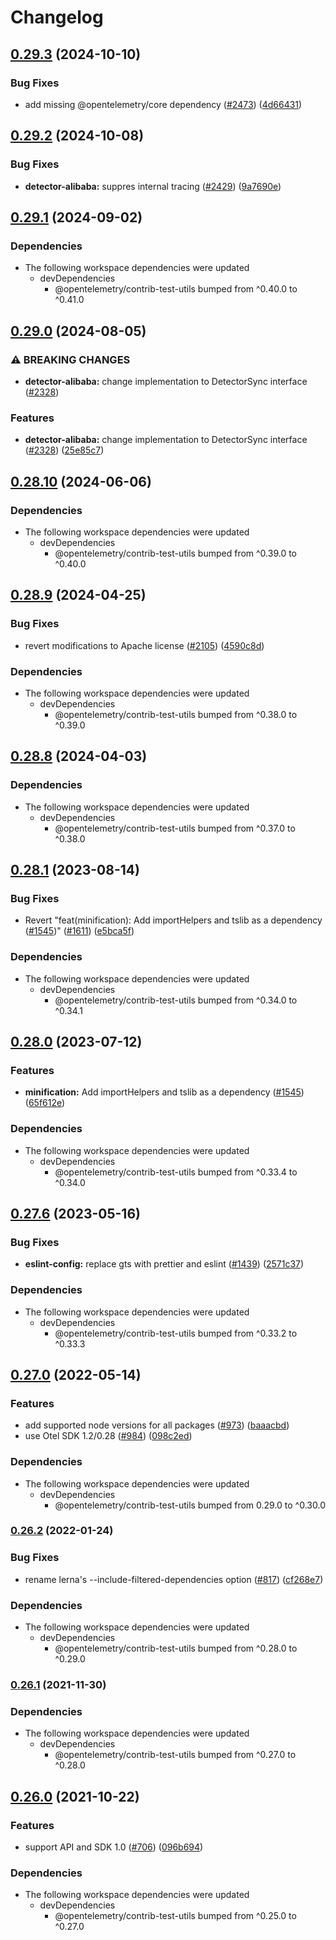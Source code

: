 # Changelog

## [0.29.3](https://github.com/open-telemetry/opentelemetry-js-contrib/compare/resource-detector-alibaba-cloud-v0.29.2...resource-detector-alibaba-cloud-v0.29.3) (2024-10-10)


### Bug Fixes

* add missing @opentelemetry/core dependency ([#2473](https://github.com/open-telemetry/opentelemetry-js-contrib/issues/2473)) ([4d66431](https://github.com/open-telemetry/opentelemetry-js-contrib/commit/4d66431a2ad480720bf6c33663a419ec1404cd33))

## [0.29.2](https://github.com/open-telemetry/opentelemetry-js-contrib/compare/resource-detector-alibaba-cloud-v0.29.1...resource-detector-alibaba-cloud-v0.29.2) (2024-10-08)


### Bug Fixes

* **detector-alibaba:** suppres internal tracing ([#2429](https://github.com/open-telemetry/opentelemetry-js-contrib/issues/2429)) ([9a7690e](https://github.com/open-telemetry/opentelemetry-js-contrib/commit/9a7690e92e571fcbf541eb76b6a5c4fde546b6e6))

## [0.29.1](https://github.com/open-telemetry/opentelemetry-js-contrib/compare/resource-detector-alibaba-cloud-v0.29.0...resource-detector-alibaba-cloud-v0.29.1) (2024-09-02)


### Dependencies

* The following workspace dependencies were updated
  * devDependencies
    * @opentelemetry/contrib-test-utils bumped from ^0.40.0 to ^0.41.0

## [0.29.0](https://github.com/open-telemetry/opentelemetry-js-contrib/compare/resource-detector-alibaba-cloud-v0.28.10...resource-detector-alibaba-cloud-v0.29.0) (2024-08-05)


### ⚠ BREAKING CHANGES

* **detector-alibaba:** change implementation to DetectorSync interface ([#2328](https://github.com/open-telemetry/opentelemetry-js-contrib/issues/2328))

### Features

* **detector-alibaba:** change implementation to DetectorSync interface ([#2328](https://github.com/open-telemetry/opentelemetry-js-contrib/issues/2328)) ([25e85c7](https://github.com/open-telemetry/opentelemetry-js-contrib/commit/25e85c7b128f7424b51987e9f4c067e0b538fe2f))

## [0.28.10](https://github.com/open-telemetry/opentelemetry-js-contrib/compare/resource-detector-alibaba-cloud-v0.28.9...resource-detector-alibaba-cloud-v0.28.10) (2024-06-06)


### Dependencies

* The following workspace dependencies were updated
  * devDependencies
    * @opentelemetry/contrib-test-utils bumped from ^0.39.0 to ^0.40.0

## [0.28.9](https://github.com/open-telemetry/opentelemetry-js-contrib/compare/resource-detector-alibaba-cloud-v0.28.8...resource-detector-alibaba-cloud-v0.28.9) (2024-04-25)


### Bug Fixes

* revert modifications to Apache license ([#2105](https://github.com/open-telemetry/opentelemetry-js-contrib/issues/2105)) ([4590c8d](https://github.com/open-telemetry/opentelemetry-js-contrib/commit/4590c8df184bbcb9bd67ce1111df9f25f865ccf2))


### Dependencies

* The following workspace dependencies were updated
  * devDependencies
    * @opentelemetry/contrib-test-utils bumped from ^0.38.0 to ^0.39.0

## [0.28.8](https://github.com/open-telemetry/opentelemetry-js-contrib/compare/resource-detector-alibaba-cloud-v0.28.7...resource-detector-alibaba-cloud-v0.28.8) (2024-04-03)


### Dependencies

* The following workspace dependencies were updated
  * devDependencies
    * @opentelemetry/contrib-test-utils bumped from ^0.37.0 to ^0.38.0

## [0.28.1](https://github.com/open-telemetry/opentelemetry-js-contrib/compare/resource-detector-alibaba-cloud-v0.28.0...resource-detector-alibaba-cloud-v0.28.1) (2023-08-14)


### Bug Fixes

* Revert "feat(minification): Add importHelpers and tslib as a dependency ([#1545](https://github.com/open-telemetry/opentelemetry-js-contrib/issues/1545))" ([#1611](https://github.com/open-telemetry/opentelemetry-js-contrib/issues/1611)) ([e5bca5f](https://github.com/open-telemetry/opentelemetry-js-contrib/commit/e5bca5fe5b27adc59c8de8fe4087d38b69d93bd4))


### Dependencies

* The following workspace dependencies were updated
  * devDependencies
    * @opentelemetry/contrib-test-utils bumped from ^0.34.0 to ^0.34.1

## [0.28.0](https://github.com/open-telemetry/opentelemetry-js-contrib/compare/resource-detector-alibaba-cloud-v0.27.7...resource-detector-alibaba-cloud-v0.28.0) (2023-07-12)


### Features

* **minification:** Add importHelpers and tslib as a dependency ([#1545](https://github.com/open-telemetry/opentelemetry-js-contrib/issues/1545)) ([65f612e](https://github.com/open-telemetry/opentelemetry-js-contrib/commit/65f612e35c4d67b9935dc3a9155588b35d915482))


### Dependencies

* The following workspace dependencies were updated
  * devDependencies
    * @opentelemetry/contrib-test-utils bumped from ^0.33.4 to ^0.34.0

## [0.27.6](https://github.com/open-telemetry/opentelemetry-js-contrib/compare/resource-detector-alibaba-cloud-v0.27.5...resource-detector-alibaba-cloud-v0.27.6) (2023-05-16)


### Bug Fixes

* **eslint-config:** replace gts with prettier and eslint ([#1439](https://github.com/open-telemetry/opentelemetry-js-contrib/issues/1439)) ([2571c37](https://github.com/open-telemetry/opentelemetry-js-contrib/commit/2571c371be1b5738442200cab2415b6a04c32aab))


### Dependencies

* The following workspace dependencies were updated
  * devDependencies
    * @opentelemetry/contrib-test-utils bumped from ^0.33.2 to ^0.33.3

## [0.27.0](https://github.com/open-telemetry/opentelemetry-js-contrib/compare/resource-detector-alibaba-cloud-v0.26.2...resource-detector-alibaba-cloud-v0.27.0) (2022-05-14)


### Features

* add supported node versions for all packages ([#973](https://github.com/open-telemetry/opentelemetry-js-contrib/issues/973)) ([baaacbd](https://github.com/open-telemetry/opentelemetry-js-contrib/commit/baaacbdd35ca4baab0afae64647aa8c0380ee4b7))
* use Otel SDK 1.2/0.28 ([#984](https://github.com/open-telemetry/opentelemetry-js-contrib/issues/984)) ([098c2ed](https://github.com/open-telemetry/opentelemetry-js-contrib/commit/098c2ed6f9c5ab7bd865685018c0777245aab3b7))


### Dependencies

* The following workspace dependencies were updated
  * devDependencies
    * @opentelemetry/contrib-test-utils bumped from 0.29.0 to ^0.30.0

### [0.26.2](https://www.github.com/open-telemetry/opentelemetry-js-contrib/compare/resource-detector-alibaba-cloud-v0.26.1...resource-detector-alibaba-cloud-v0.26.2) (2022-01-24)


### Bug Fixes

* rename lerna's --include-filtered-dependencies option ([#817](https://www.github.com/open-telemetry/opentelemetry-js-contrib/issues/817)) ([cf268e7](https://www.github.com/open-telemetry/opentelemetry-js-contrib/commit/cf268e7a92b7800ad6dbec9ca77466f9ee03ee1a))


### Dependencies

* The following workspace dependencies were updated
  * devDependencies
    * @opentelemetry/contrib-test-utils bumped from ^0.28.0 to ^0.29.0

### [0.26.1](https://www.github.com/open-telemetry/opentelemetry-js-contrib/compare/resource-detector-alibaba-cloud-v0.26.0...resource-detector-alibaba-cloud-v0.26.1) (2021-11-30)


### Dependencies

* The following workspace dependencies were updated
  * devDependencies
    * @opentelemetry/contrib-test-utils bumped from ^0.27.0 to ^0.28.0

## [0.26.0](https://www.github.com/open-telemetry/opentelemetry-js-contrib/compare/resource-detector-alibaba-cloud-v0.25.0...resource-detector-alibaba-cloud-v0.26.0) (2021-10-22)


### Features

* support API and SDK 1.0 ([#706](https://www.github.com/open-telemetry/opentelemetry-js-contrib/issues/706)) ([096b694](https://www.github.com/open-telemetry/opentelemetry-js-contrib/commit/096b694bbc3079f0ab4ee0462869b10eb8185202))



### Dependencies

* The following workspace dependencies were updated
  * devDependencies
    * @opentelemetry/contrib-test-utils bumped from ^0.25.0 to ^0.27.0
